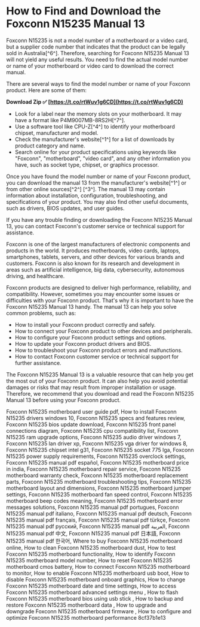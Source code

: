 # How to Find and Download the Foxconn N15235 Manual 13
 
Foxconn N15235 is not a model number of a motherboard or a video card, but a supplier code number that indicates that the product can be legally sold in Australia[^6^]. Therefore, searching for Foxconn N15235 Manual 13 will not yield any useful results. You need to find the actual model number or name of your motherboard or video card to download the correct manual.
 
There are several ways to find the model number or name of your Foxconn product. Here are some of them:
 
**Download Zip ✅ [https://t.co/rtWuv1g6CD](https://t.co/rtWuv1g6CD)**


 
- Look for a label near the memory slots on your motherboard. It may have a format like P4M9007MB-8RS2H[^7^].
- Use a software tool like CPU-Z[^4^] to identify your motherboard chipset, manufacturer and model.
- Check the manufacturer's website[^1^] for a list of downloads by product category and name.
- Search online for your product specifications using keywords like "Foxconn", "motherboard", "video card", and any other information you have, such as socket type, chipset, or graphics processor.

Once you have found the model number or name of your Foxconn product, you can download the manual 13 from the manufacturer's website[^1^] or from other online sources[^2^] [^3^]. The manual 13 may contain information about installation, configuration, troubleshooting, and specifications of your product. You may also find other useful documents, such as drivers, BIOS updates, and user guides.
 
If you have any trouble finding or downloading the Foxconn N15235 Manual 13, you can contact Foxconn's customer service or technical support for assistance.
  
Foxconn is one of the largest manufacturers of electronic components and products in the world. It produces motherboards, video cards, laptops, smartphones, tablets, servers, and other devices for various brands and customers. Foxconn is also known for its research and development in areas such as artificial intelligence, big data, cybersecurity, autonomous driving, and healthcare.
 
Foxconn products are designed to deliver high performance, reliability, and compatibility. However, sometimes you may encounter some issues or difficulties with your Foxconn product. That's why it is important to have the Foxconn N15235 Manual 13 handy. The manual 13 can help you solve common problems, such as:

- How to install your Foxconn product correctly and safely.
- How to connect your Foxconn product to other devices and peripherals.
- How to configure your Foxconn product settings and options.
- How to update your Foxconn product drivers and BIOS.
- How to troubleshoot your Foxconn product errors and malfunctions.
- How to contact Foxconn customer service or technical support for further assistance.

The Foxconn N15235 Manual 13 is a valuable resource that can help you get the most out of your Foxconn product. It can also help you avoid potential damages or risks that may result from improper installation or usage. Therefore, we recommend that you download and read the Foxconn N15235 Manual 13 before using your Foxconn product.
 
Foxconn N15235 motherboard user guide pdf,  How to install Foxconn N15235 drivers windows 10,  Foxconn N15235 specs and features review,  Foxconn N15235 bios update download,  Foxconn N15235 front panel connections diagram,  Foxconn N15235 cpu compatibility list,  Foxconn N15235 ram upgrade options,  Foxconn N15235 audio driver windows 7,  Foxconn N15235 lan driver xp,  Foxconn N15235 vga driver for windows 8,  Foxconn N15235 chipset intel g31,  Foxconn N15235 socket 775 lga,  Foxconn N15235 power supply requirements,  Foxconn N15235 overclock settings,  Foxconn N15235 manual pdf español,  Foxconn N15235 motherboard price in india,  Foxconn N15235 motherboard repair service,  Foxconn N15235 motherboard warranty check,  Foxconn N15235 motherboard replacement parts,  Foxconn N15235 motherboard troubleshooting tips,  Foxconn N15235 motherboard layout and dimensions,  Foxconn N15235 motherboard jumper settings,  Foxconn N15235 motherboard fan speed control,  Foxconn N15235 motherboard beep codes meaning,  Foxconn N15235 motherboard error messages solutions,  Foxconn N15235 manual pdf portugues,  Foxconn N15235 manual pdf italiano,  Foxconn N15235 manual pdf deutsch,  Foxconn N15235 manual pdf français,  Foxconn N15235 manual pdf türkçe,  Foxconn N15235 manual pdf русский,  Foxconn N15235 manual pdf العربية,  Foxconn N15235 manual pdf 中文,  Foxconn N15235 manual pdf 日本語,  Foxconn N15235 manual pdf 한국어,  Where to buy Foxconn N15235 motherboard online,  How to clean Foxconn N15235 motherboard dust,  How to test Foxconn N15235 motherboard functionality,  How to identify Foxconn N15235 motherboard model number,  How to reset Foxconn N15235 motherboard cmos battery,  How to connect Foxconn N15235 motherboard to monitor,  How to enable Foxconn N15235 motherboard usb boot,  How to disable Foxconn N15235 motherboard onboard graphics,  How to change Foxconn N15235 motherboard date and time settings,  How to access Foxconn N15235 motherboard advanced settings menu ,  How to flash Foxconn N15235 motherboard bios using usb stick ,  How to backup and restore Foxconn N15235 motherboard data ,  How to upgrade and downgrade Foxconn N15235 motherboard firmware ,  How to configure and optimize Foxconn N15235 motherboard performance
 8cf37b1e13
 
